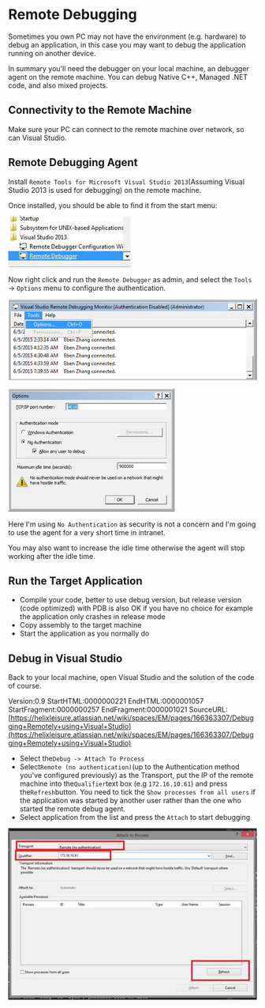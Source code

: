 # Remote Debugging

Sometimes you own PC may not have the environment \(e.g. hardware\) to debug an application, in this case you may want to debug the application running on another device.

In summary you'll need the debugger on your local machine, an debugger agent on the remote machine. You can debug Native C++, Managed .NET code, and also mixed projects.

## Connectivity to the Remote Machine

Make sure your PC can connect to the remote machine over network, so can Visual Studio.

## Remote Debugging Agent

Install `Remote Tools for Microsoft Visual Studio 2013`\(Assuming Visual Studio 2013 is used for debugging\) on the remote machine.

Once installed, you should be able to find it from the start menu:

![](../../../.gitbook/assets/visualstudioremotedebugagent.png)

Now right click and run the `Remote Debugger` as admin, and select the `Tools` -&gt; `Options` menu to configure the authentication.

![](../../../.gitbook/assets/remoteagentconfigurationmenus.png)

![](../../../.gitbook/assets/remotedebugagentauthentication.png)

Here I'm using `No Authentication` as security is not a concern and I'm going to use the agent for a very short time in intranet.

You may also want to increase the idle time otherwise the agent will stop working after the idle time.

## Run the Target Application

* Compile your code, better to use debug version, but release version \(code optimized\) with PDB is also OK if you have no choice for example the application only crashes in release mode
* Copy assembly to the target machine
* Start the application as you normally do

## Debug in Visual Studio

Back to your local machine, open Visual Studio and the solution of the code of course.

Version:0.9 StartHTML:0000000221 EndHTML:0000001057 StartFragment:0000000257 EndFragment:0000001021 SourceURL:[https://helixleisure.atlassian.net/wiki/spaces/EM/pages/166363307/Debugging+Remotely+using+Visual+Studio](https://helixleisure.atlassian.net/wiki/spaces/EM/pages/166363307/Debugging+Remotely+using+Visual+Studio)

* Select the`Debug -> Attach To Process`
* Select`Remote (no authentication)`\(up to the Authentication method you've configured previously\) as the Transport, put the IP of the remote machine into the`Qualifier`text box \(e.g `172.16.10.61`\) and press the`Refresh`button. You need to tick the `Show processes from all users` if the application was started by another user rather than the one who started the remote debug agent.
* Select application from the list and press the `Attach` to start debugging

![](../../../.gitbook/assets/remotedebugprocessselection.png)

